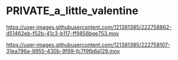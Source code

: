 # PRIVATE_a_little_valentine

https://user-images.githubusercontent.com/121381385/222758862-d51462eb-f52b-41c3-b117-ff9856bee753.mov

https://user-images.githubusercontent.com/121381385/222758107-31ea796a-9955-430b-9f99-fc7f9fb6a129.mov




